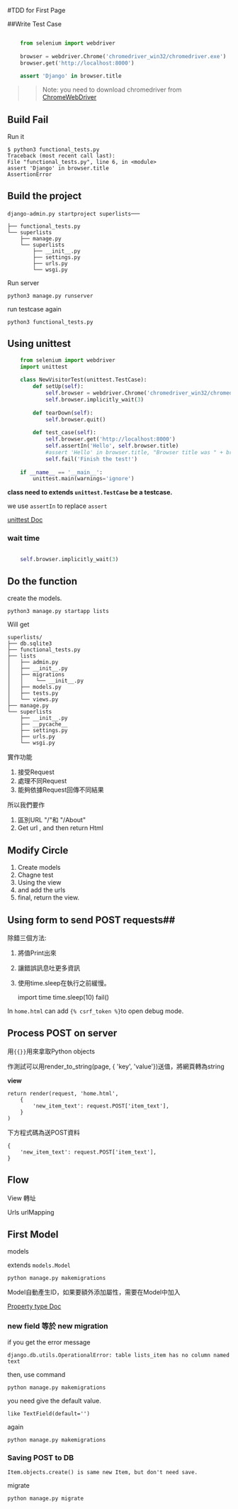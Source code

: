 #TDD for First Page

##Write Test Case
```python

	from selenium import webdriver
	
	browser = webdriver.Chrome('chromedriver_win32/chromedriver.exe')
	browser.get('http://localhost:8000')
	
	assert 'Django' in browser.title
```

>> Note: you need to download chromedriver from [ChromeWebDriver](http://selenium-python.readthedocs.org/en/latest/api.html#selenium.webdriver.remote.webdriver.WebDriver "WebDriver") 

## Build Fail 

Run it 

	$ python3 functional_tests.py
	Traceback (most recent call last):
	File "functional_tests.py", line 6, in <module>
	assert 'Django' in browser.title
	AssertionError

## Build the project

`django-admin.py startproject superlists`──

	├── functional_tests.py
	└── superlists
		├── manage.py
		└── superlists
			├── __init__.py
			├── settings.py
			├── urls.py
			└── wsgi.py

Run server

	python3 manage.py runserver

run testcase again

	python3 functional_tests.py

##  Using unittest

```Python
	from selenium import webdriver
	import unittest
	
	class NewVisitorTest(unittest.TestCase):
		def setUp(self):
			self.browser = webdriver.Chrome('chromedriver_win32/chromedriver.exe')
			self.browser.implicitly_wait(3)
	
		def tearDown(self):
			self.browser.quit()
	
		def test_case(self):
			self.browser.get('http://localhost:8000')
			self.assertIn('Hello', self.browser.title)
			#assert 'Hello' in browser.title, "Browser title was " + browser.title
			self.fail('Finish the test!')
	
	if __name__ == '__main__':
		unittest.main(warnings='ignore')
```

**class need to extends `unittest.TestCase` be a testcase.**

we use `assertIn` to replace `assert`

[unittest Doc](https://docs.python.org/3/library/unittest.html "doc")

### wait time  ###

```Python

	self.browser.implicitly_wait(3)
```

## Do the function ##

create the models.

	python3 manage.py startapp lists

Will get

	superlists/
	├── db.sqlite3
	├── functional_tests.py
	├── lists
	│ 	├── admin.py
	│ 	├── __init__.py
	│ 	├── migrations
	│ 	│	 └── __init__.py
	│ 	├── models.py
	│ 	├── tests.py
	│ 	└── views.py
	├── manage.py
	└── superlists
		├── __init__.py
		├── __pycache__
		├── settings.py
		├── urls.py
		└── wsgi.py

實作功能

1. 接受Request
1. 處理不同Request
1. 能夠依據Request回傳不同結果

所以我們要作

1. 區別URL "/"和 "/About"
1. Get url , and then return Html

## Modify Circle ##

1. Create models
1. Chagne test
1. Using the view 
1. and add the urls
1. final, return the view.

## Using form to send POST requests##

除錯三個方法:
1. 將值Print出來
1. 讓錯誤訊息吐更多資訊
1. 使用time.sleep在執行之前緩慢。

	import time
	time.sleep(10)
	fail()

In `home.html` can add `{% csrf_token %}`to open debug mode.

## Process POST on server ##

用`{{}}`用來拿取Python objects

作測試可以用render_to_string(page, { 'key', 'value'})送值，將網頁轉為string

**view**

	return render(request, 'home.html', 
		{
			'new_item_text': request.POST['item_text'],
		}
	)

下方程式碼為送POST資料
	
	{
		'new_item_text': request.POST['item_text'],
	}

## Flow ##

View 轉址 

Urls urlMapping

## First Model ##

models 

extends `models.Model`

	python manage.py makemigrations

Model自動產生ID，如果要額外添加屬性，需要在Model中加入

[Property type Doc](https://docs.djangoproject.com/en/1.7/intro/tutorial01/#creating-models)

### new field 等於 new migration ###

if you get the error message

	django.db.utils.OperationalError: table lists_item has no column named text

then, use command

	python manage.py makemigrations

you need give the default value.

	like TextField(default='')

again

	python manage.py makemigrations

### Saving POST to DB ###
	
	Item.objects.create() is same new Item, but don't need save.

migrate

	python manage.py migrate
	